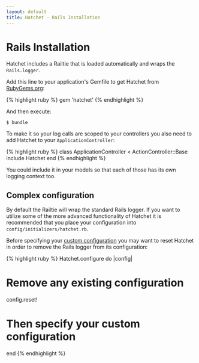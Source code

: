 ```yaml
---
layout: default
title: Hatchet - Rails Installation
---
```


# Rails Installation

Hatchet includes a Railtie that is loaded automatically and wraps the
`Rails.logger`.

Add this line to your application's Gemfile to get Hatchet from
[RubyGems.org](https://rubygems.org/gems/hatchet):

{% highlight ruby %}
gem 'hatchet'
{% endhighlight %}

And then execute:

    $ bundle

To make it so your log calls are scoped to your controllers you also need to add
Hatchet to your `ApplicationController`:

{% highlight ruby %}
class ApplicationController < ActionController::Base
  include Hatchet
end
{% endhighlight %}

You could include it in your models so that each of those has its own logging
context too.

## Complex configuration

By default the Railtie will wrap the standard Rails logger. If you want to
utilize some of the more advanced functionality of Hatchet it is recommended
that you place your configuration into `config/initializers/hatchet.rb`.

Before specifying your [custom configuration](/hatchet/configuration.html) you
may want to reset Hatchet in order to remove the Rails logger from its
configuration:

{% highlight ruby %}
Hatchet.configure do |config|
  # Remove any existing configuration
  config.reset!
  # Then specify your custom configuration
end
{% endhighlight %}

